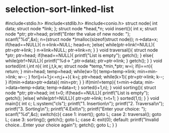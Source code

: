 # selection-sort-linked-list
#include<stdio.h>
#include<stdlib.h>
#include<conio.h>
struct node{
	int data;
	struct node *link;
};
struct node *head,*n;
void insert(){
	int x;
	struct node *ptr;
	ptr=head;
	printf("Enter the value of new node: ");
	scanf("%d",&x);
	n=(struct node *)malloc(sizeof(struct node));
	n->data=x;
	if(head==NULL){
		n->link=NULL;
		head=n;
	}else{
		while(ptr->link!=NULL){
			ptr=ptr->link;
		}
		n->link=NULL;
		ptr->link=n;
	}
}
void traversal(){
	struct node *ptr;
	ptr=head;
	if(head==NULL){
		printf("List is empty");
		getch();
	}
	else{
		while(ptr!=NULL){
			printf("%d-> ",ptr->data);
			ptr=ptr->link;
		}
		getch();
	}
}
void sorted(int i,int n){
	int j,t,k,w;
	struct node *temp,*min,*ptr;
	w=i;
	if(i==n){
		return;
	}
	min=head;
	temp=head;
	while(w>1){
		temp=temp->link;
		min=min->link;
		w--;
	}
	for(j=i+1;j<=n;j++){
		k=j;
		ptr=head;
		while(k>1){
			ptr=ptr->link;
			k--;
		}
		if(min->data>ptr->data){
			min=ptr;
		}
	}
	if(min!=temp){
		t=min->data;
		min->data=temp->data;
		temp->data=t;
	}
	sorted(i+1,n);
}
void sorting(){
	struct node *ptr;
	ptr=head;
	int t=0;
	if(head==NULL){
		printf("List is empty");
		getch();
	}else{
		while(ptr!=NULL){
			ptr=ptr->link;
			t=t+1;
		}
		sorted(1,t);
	}
}
void main(){
	int c;
	L:system("cls");
	printf("1. Insertion\n");
	printf("2. Traversal\n");
	printf("3. Sorting\n");
	printf("4.Exit\n");
	printf("Enter your choice: ");
	scanf("%d",&c);
	switch(c){
		case 1:
			insert();
			goto L;
		case 2:
			traversal();
			goto L;
		case 3:
			sorting();
			getch();
			goto L;
		case 4:
			exit(0);
		default:
			printf("Invalid choice...Enter your choice again");
			getch();
			goto L;
	}
}
